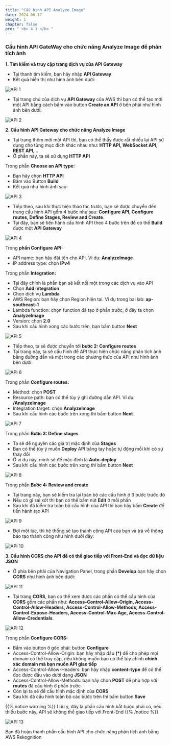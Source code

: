 ```yaml
---
title: "Cấu hình API Analyze Image"
date: 2024-06-17
weight: 1
chapter: false
pre: " <b> 4.1 </b> "
---
```


### Cấu hình API GateWay cho chức năng Analyze Image để phân tích ảnh

**1. Tìm kiếm và truy cập trang dịch vụ của API Gateway**
- Tại thanh tìm kiếm, bạn hãy nhập **API Gateway**
- Kết quả hiển thị như hình ảnh bên dưới:

![API 1](/images/4.APIGateway/api_1.png)

- Tại trang chủ của dịch vụ **API Gateway** của AWS thì bạn có thể tạo mới một API bằng cách bấm vào button **Create an API** ở bên phải như hình ảnh bên dưới:

![API 2](/images/4.APIGateway/api_2.png)

**2. Cấu hình API Gateway cho chức năng Analyze Image**
- Tại trang thêm mới một API thì, bạn có thể thấy được rất nhiều lại API sử dụng cho từng mục đích khác nhau như: **HTTP API, WebSocket API, REST API**,...
- Ở phần này, ta sẽ sử dụng **HTTP API**

Trong phần **Choose an API type:**
- Bạn hãy chọn **HTTP API**
- Bấm vào Button **Build**
- Kết quả như hình ảnh sau:

![API 3](/images/4.APIGateway/api_3.png)

- Tiếp theo, sau khi thực hiện thao tác trước, bạn sẽ được chuyển đến trang cấu hình API gồm 4 bước như sau: **Configure API, Configure routes, Define Stages, Review and Create**.
- Tại đây, bạn sẽ tiến hành cấu hình API theo 4 bước trên để có thể **Build** được một **API Gateway**

![API 4](/images/4.APIGateway/api_4.png)

Trong **phần Configure API:**
- API name: bạn hãy đặt tên cho API. Ví dụ: **AnalyzeImage**
- IP address type: chọn **IPv4**

Trong phần **Integration:**
- Tại đây chính là phần bạn sẽ kết nối một trong các dịch vụ vào API
- Chọn **Add Integration**
- Chọn dịch vụ **Lambda**
- AWS Region: bạn hãy chọn Region hiện tại. Ví dụ trong bài lab: **ap-southeast-1**
- Lambda function: chọn function đã tạo ở phần trước, ở đây ta chọn **AnalyzeImage**
- Version: chọn **2.0**
- Sau khi cấu hình xong các bước trên, bạn bấm button **Next**

![API 5](/images/4.APIGateway/api_5.png)

- Tiếp theo, ta sẽ được chuyển tới **bước 2: Configure routes**
- Tại trang này, ta sẽ cấu hình để API thực hiện chức năng phân tích ảnh bằng đường dẫn và một trong các phương thức của API như hình ảnh bên dưới:

![API 6](/images/4.APIGateway/api_6.png)

Trong phần **Configure routes:**
- Method: chọn **POST**
- Resource path: bạn có thể tùy ý ghi đường dẫn API. Ví dụ: **/AnalyzeImage**
- Integration target: chọn **AnalyzeImage**
- Sau khi cấu hình các bước trên xong thì bấm button **Next**

![API 7](/images/4.APIGateway/api_7.png)

Trong phần **Bước 3: Define stages**
- Ta sẽ để nguyên các giá trị mặc định của **Stages**
- Bạn có thể tùy ý muốn **Deploy** API bằng tay hoặc tự động mỗi khi có sự thay đổi
- Ở ví dụ này, mình sẽ để mặc định là **Auto-deploy**
- Sau khi cấu hình các bước trên xong thì bấm button **Next**

![API 8](/images/4.APIGateway/api_8.png)

Trong phần **Bước 4: Review and create**
- Tại trang này, bạn sẽ kiểm tra lại toàn bộ các cấu hình ở 3 bước trước đó
- Nếu có gì sai xót thì bạn có thể bấm nút **Edit** ở mỗi phần
- Sau khi đã kiểm tra toàn bộ cấu hình của API thì bạn hãy bấm **Create** để tiến hành tạo API

![API 9](/images/4.APIGateway/api_9.png)

- Đợi một lúc, thì hệ thống sẽ tạo thành công API của bạn và trả về thông báo tạo thành công như hình dưới đây:

![API 10](/images/4.APIGateway/api_10.png)

**3. Cấu hình CORS cho API để có thể giao tiếp với Front-End và đọc dữ liệu JSON**
- Ở phía bên phải của Navigation Panel, trong phần **Develop** bạn hãy chọn **CORS** như hình ảnh bên dưới:

![API 11](/images/4.APIGateway/api_11.png)

- Tại trang **CORS**, bạn có thể xem được các phần có thể cấu hình của **CORS** gồm các phần như: **Access-Control-Allow-Origin, Access-Control-Allow-Headers, Access-Control-Allow-Methods, Access-Control-Expose-Headers, Access-Control-Max-Age, Access-Control-Allow-Credentials**. 


![API 12](/images/4.APIGateway/api_12.png)


Trong phần **Configure CORS:**
- Bấm vào button ở góc phải: button **Configure**
- Access-Control-Allow-Origin: bạn hãy nhập dấu **(*)** để cho phép mọi domain có thể truy cập, nếu không muốn bạn có thể tùy chỉnh **chính xác domain mà bạn muốn API giao tiếp**
- Access-Control-Allow-Headers: bạn hãy nhập **content-type** để có thể đọc được đầu vào dưới dạng **JSON**
- Access-Control-Allow-Methods: bạn hãy chọn **POST** để phù hợp với **routes** đã cấu hình ở phần trước
- Còn lại ta sẽ để cấu hình mặc định của **CORS**
- Sau khi đã cấu hình toàn bộ các bước trên thì bấm button **Save**

{{% notice warning %}}
Lưu ý, đây là phần cấu hình bắt buộc phải có, nếu thiếu bước này, API sẽ không thể giao tiếp với Front-End
{{% /notice %}}

![API 13](/images/4.APIGateway/api_13.png)

Bạn đã hoàn thành phần cấu hình API cho chức năng phân tích ảnh bằng AWS Rekognition



